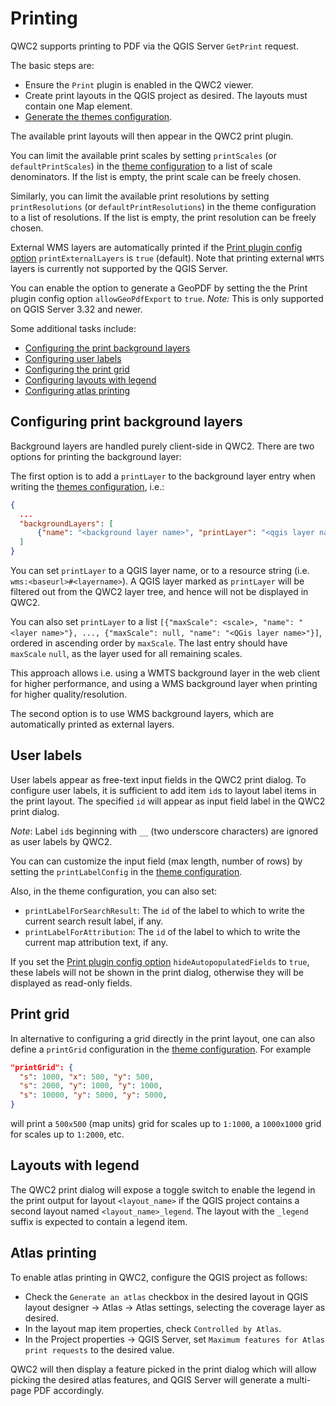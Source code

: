 # Printing

QWC2 supports printing to PDF via the QGIS Server `GetPrint` request.

The basic steps are:

* Ensure the `Print` plugin is enabled in the QWC2 viewer.
* Create print layouts in the QGIS project as desired. The layouts must contain one Map element.
* [Generate the themes configuration](../configuration/ThemesConfiguration.md#generating-theme-configuration).

The available print layouts will then appear in the QWC2 print plugin.

You can limit the available print scales by setting `printScales` (or `defaultPrintScales`) in the [theme configuration](../configuration/ThemesConfiguration.md#manual-theme-configuration) to a list of scale denominators. If the list is empty, the print scale can be freely chosen.

Similarly, you can limit the available print resolutions by setting `printResolutions` (or `defaultPrintResolutions`) in the theme configuration to a list of resolutions. If the list is empty, the print resolution can be freely chosen.

External WMS layers are automatically printed if the [Print plugin config option](../references/qwc2_plugins/#print) `printExternalLayers` is `true` (default). Note that printing external `WMTS` layers is currently not supported by the QGIS Server.

You can enable the option to generate a GeoPDF by setting the the Print plugin config option `allowGeoPdfExport` to `true`. *Note:* This is only supported on QGIS Server 3.32 and newer.

Some additional tasks include:

* [Configuring the print background layers](#background-layers)
* [Configuring user labels](#user-labels)
* [Configuring the print grid](#print-grid)
* [Configuring layouts with legend](#print-legend)
* [Configuring atlas printing](#print-atlas)

## Configuring print background layers <a name="background-layers"></a>

Background layers are handled purely client-side in QWC2. There are two options for printing the background layer:

The first option is to add a `printLayer` to the background layer entry when writing the [themes configuration](../configuration/ThemesConfiguration.md#manual-theme-configuration), i.e.:

```json
{
  ...
  "backgroundLayers": [
      {"name": "<background layer name>", "printLayer": "<qgis layer name or resource string>"}
  ]
}
```

You can set `printLayer` to a QGIS layer name, or to a resource string (i.e. `wms:<baseurl>#<layername>`). A QGIS layer marked as `printLayer` will be filtered out from the QWC2 layer tree, and hence will not be displayed in QWC2.

You can also set `printLayer` to a list `[{"maxScale": <scale>, "name": "<layer name>"}, ..., {"maxScale": null, "name": "<QGis layer name>"}]`, ordered in ascending order by `maxScale`. The last entry should have `maxScale` `null`, as the layer used for all remaining scales.

This approach allows i.e. using a WMTS background layer in the web client for higher performance, and using a WMS background layer when printing for higher quality/resolution.

The second option is to use WMS background layers, which are automatically printed as external layers.

## User labels <a name="user-labels"></a>

User labels appear as free-text input fields in the QWC2 print dialog. To configure user labels, it is sufficient to add item `id`s to layout label items in the print layout. The specified `id` will appear as input field label in the QWC2 print dialog.

*Note*: Label `id`s beginning with `__` (two underscore characters) are ignored as user labels by QWC2.

You can can customize the input field (max length, number of rows) by setting the `printLabelConfig` in the [theme configuration](../configuration/ThemesConfiguration.md#manual-theme-configuration).

Also, in the theme configuration, you can also set:

* `printLabelForSearchResult`: The `id` of the label to which to write the current search result label, if any.
* `printLabelForAttribution`: The `id` of the label to which to write the current map attribution text, if any.

If you set the [Print plugin config option](../references/qwc2_plugins/#print) `hideAutopopulatedFields` to `true`, these labels will not be shown in the print dialog, otherwise they will be displayed as read-only fields.

## Print grid <a name="print-grid"></a>

In alternative to configuring a grid directly in the print layout, one can also define a `printGrid` configuration in the [theme configuration](../configuration/ThemesConfiguration.md#manual-theme-configuration). For example

```json
"printGrid": {
  "s": 1000, "x": 500, "y": 500,
  "s": 2000, "y": 1000, "y": 1000,
  "s": 10000, "y": 5000, "y": 5000,
}
```

will print a `500x500` (map units) grid for scales up to `1:1000`, a `1000x1000` grid for scales up to `1:2000`, etc.

## Layouts with legend <a name="print-legend"></a>

The QWC2 print dialog will expose a toggle switch to enable the legend in the print output for layout `<layout_name>` if the QGIS project contains a second layout named `<layout_name>_legend`. The layout with the `_legend` suffix is expected to contain a legend item.

## Atlas printing <a name="print-atlas"></a>

To enable atlas printing in QWC2, configure the QGIS project as follows:

- Check the `Generate an atlas` checkbox in the desired layout in QGIS layout designer &rarr; Atlas &rarr; Atlas settings, selecting the coverage layer as desired.
- In the layout map item properties, check `Controlled by Atlas`.
- In the Project properties &rarr; QGIS Server, set `Maximum features for Atlas print requests` to the desired value.

QWC2 will then display a feature picked in the print dialog which will allow picking the desired atlas features, and QGIS Server will generate a multi-page PDF accordingly.
